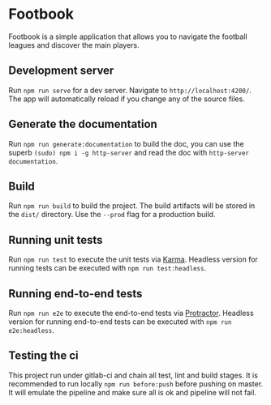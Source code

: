 # Footbook

Footbook is a simple application that allows you to navigate the football leagues and discover the main players.

## Development server

Run `npm run serve` for a dev server. Navigate to `http://localhost:4200/`. The app will automatically reload if you change any of the source files.

## Generate the documentation

Run `npm run generate:documentation` to build the doc, you can use the superb `(sudo) npm i -g http-server` and read the doc with `http-server documentation`.

## Build

Run `npm run build` to build the project. The build artifacts will be stored in the `dist/` directory. Use the `--prod` flag for a production build.

## Running unit tests

Run `npm run test` to execute the unit tests via [Karma](https://karma-runner.github.io).
Headless version for running tests can be executed with `npm run test:headless`.

## Running end-to-end tests

Run `npm run e2e` to execute the end-to-end tests via [Protractor](http://www.protractortest.org/).
Headless version for running end-to-end tests can be executed with `npm run e2e:headless`.

## Testing the ci
This project run under gitlab-ci and chain all test, lint and build stages. It is recommended to run locally `npm run before:push` before pushing on master.
It will emulate the pipeline and make sure all is ok and pipeline will not fail. 
